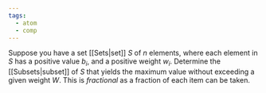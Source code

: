 ```yaml
---
tags:
  - atom
  - comp
---
```

Suppose you have a set [[Sets|set]] $S$ of $n$ elements, where each element in $S$ has a positive value $b_{i}$, and a positive weight $w_{i}$.
Determine the [[Subsets|subset]] of $S$ that yields the maximum value without exceeding a given weight $W$.
This is *fractional* as a fraction of each item can be taken.